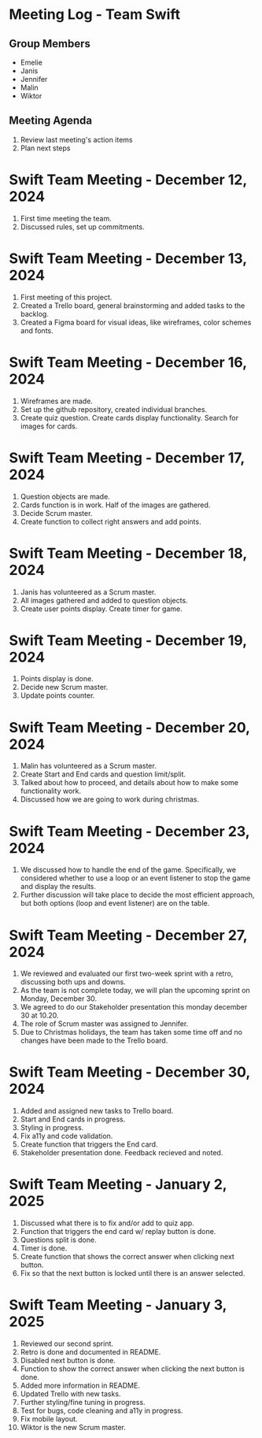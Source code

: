 # Meeting Log - Team Swift

## Group Members

- Emelie
- Janis
- Jennifer
- Malin
- Wiktor

## Meeting Agenda

1. Review last meeting's action items
2. Plan next steps

# Swift Team Meeting - December 12, 2024
1. First time meeting the team.
2. Discussed rules, set up commitments.

# Swift Team Meeting - December 13, 2024
1. First meeting of this project.
2. Created a Trello board, general brainstorming and added tasks to the backlog.
3. Created a Figma board for visual ideas, like wireframes, color schemes and fonts.

# Swift Team Meeting - December 16, 2024
1. Wireframes are made.
2. Set up the github repository, created individual branches.
2. Create quiz question. Create cards display functionality. Search for images for cards.

# Swift Team Meeting - December 17, 2024
1. Question objects are made. 
2. Cards function is in work. Half of the images are gathered.
2. Decide Scrum master.
3. Create function to collect right answers and add points.

# Swift Team Meeting - December 18, 2024
1. Janis has volunteered as a Scrum master.
2. All images gathered and added to question objects.
3. Create user points display. Create timer for game. 

# Swift Team Meeting - December 19, 2024
1. Points display is done.
2. Decide new Scrum master.
3. Update points counter.

# Swift Team Meeting - December 20, 2024
1. Malin has volunteered as a Scrum master.
2. Create Start and End cards and question limit/split.
3. Talked about how to proceed, and details about how to make some functionality work.
4. Discussed how we are going to work during christmas.

# Swift Team Meeting - December 23, 2024
1. We discussed how to handle the end of the game. Specifically, we considered whether to use a loop or an event listener to stop the game and display the results.
2. Further discussion will take place to decide the most efficient approach, but both options (loop and event listener) are on the table.

# Swift Team Meeting - December 27, 2024
1. We reviewed and evaluated our first two-week sprint with a retro, discussing both ups and downs.
2. As the team is not complete today, we will plan the upcoming sprint on Monday, December 30.
3. We agreed to do our Stakeholder presentation this monday december 30 at 10.20.
4. The role of Scrum master was assigned to Jennifer.
5. Due to Christmas holidays, the team has taken some time off and no changes have been made to the Trello board.

# Swift Team Meeting - December 30, 2024
1. Added and assigned new tasks to Trello board.
2. Start and End cards in progress.
3. Styling in progress.
4. Fix a11y and code validation.
5. Create function that triggers the End card.
6. Stakeholder presentation done. Feedback recieved and noted.

# Swift Team Meeting - January 2, 2025
1. Discussed what there is to fix and/or add to quiz app.
2. Function that triggers the end card w/ replay button is done.
3. Questions split is done.
4. Timer is done.
5. Create function that shows the correct answer when clicking next button.
6. Fix so that the next button is locked until there is an answer selected.

# Swift Team Meeting - January 3, 2025
1. Reviewed our second sprint.
2. Retro is done and documented in README.
3. Disabled next button is done.
4. Function to show the correct answer when clicking the next button is done.
5. Added more information in README.
6. Updated Trello with new tasks.
7. Further styling/fine tuning in progress.
8. Test for bugs, code cleaning and a11y in progress.
9. Fix mobile layout.
10. Wiktor is the new Scrum master.